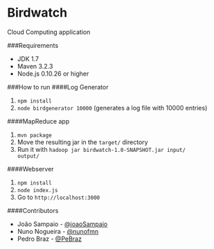 Birdwatch
=========
Cloud Computing application

###Requirements
- JDK 1.7
- Maven 3.2.3
- Node.js 0.10.26 or higher

###How to run
####Log Generator
1. <code>npm install</code>
2. <code>node birdgenerator 10000</code> (generates a log file with 10000 entries)

####MapReduce app
1. <code>mvn package</code>
2. Move the resulting jar in the <code>target/</code> directory
3. Run it with <code>hadoop jar birdwatch-1.0-SNAPSHOT.jar input/ output/</code>

####Webserver
1. <code>npm install</code>
2. <code>node index.js</code>
3. Go to <code>http://localhost:3000</code>

####Contributors
- João Sampaio - [@joaoSampaio](https://github.com/joaosampaio)
- Nuno Nogueira - [@nunofmn](https://github.com/nunofmn)
- Pedro Braz - [@PeBraz](https://github.com/pebraz)

